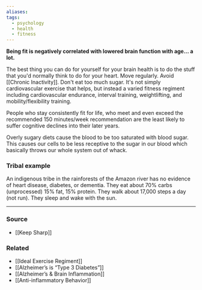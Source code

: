 ```yaml
---
aliases: 
tags:
  - psychology
  - health
  - fitness
---
```

**Being fit is negatively correlated with lowered brain function with age… a lot.**

The best thing you can do for yourself for your brain health is to do the stuff that you'd normally think to do for your heart. Move regularly. Avoid [[Chronic Inactivity]]. Don't eat too much sugar. It's not simply cardiovascular exercise that helps, but instead a varied fitness regiment including cardiovascular endurance, interval training, weightlifting, and mobility/flexibility training.

People who stay consistently fit for life, who meet and even exceed the recommended 150 minutes/week recommendation are the least likely to suffer cognitive declines into their later years.

Overly sugary diets cause the blood to be too saturated with blood sugar. This causes our cells to be less receptive to the sugar in our blood which basically throws our whole system out of whack.

### Tribal example

An indigenous tribe in the rainforests of the Amazon river has no evidence of heart disease, diabetes, or dementia. They eat about 70% carbs (unprocessed) 15% fat, 15% protein. They walk about 17,000 steps a day (not run). They sleep and wake with the sun.

---

### Source
- [[Keep Sharp]]

### Related
- [[Ideal Exercise Regiment]] 
- [[Alzheimer’s is “Type 3 Diabetes”]] 
- [[Alzheimer’s & Brain Inflammation]] 
- [[Anti-inflammatory Behavior]]